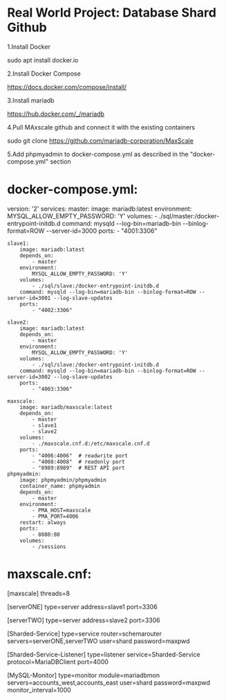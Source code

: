 # Real World Project: Database Shard Github 
1.Install Docker

sudo apt install docker.io

2.Install Docker Compose

https://docs.docker.com/compose/install/

3.Install mariadb

https://hub.docker.com/_/mariadb

4.Pull MAxscale github and connect it with the existing containers

sudo git clone https://github.com/mariadb-corporation/MaxScale

5.Add phpmyadmin to docker-compose.yml as described in the "docker-compose.yml" section


# docker-compose.yml:
version: '2'
services:
    master:
        image: mariadb:latest
        environment:
            MYSQL_ALLOW_EMPTY_PASSWORD: 'Y'
        volumes:
            - ./sql/master:/docker-entrypoint-initdb.d
        command: mysqld --log-bin=mariadb-bin --binlog-format=ROW --server-id=3000
        ports:
            - "4001:3306"

    slave1:
        image: mariadb:latest
        depends_on:
            - master
        environment:
            MYSQL_ALLOW_EMPTY_PASSWORD: 'Y'
        volumes:
            - ./sql/slave:/docker-entrypoint-initdb.d
        command: mysqld --log-bin=mariadb-bin --binlog-format=ROW --server-id=3001 --log-slave-updates
        ports:
            - "4002:3306"

    slave2:
        image: mariadb:latest
        depends_on:
            - master
        environment:
            MYSQL_ALLOW_EMPTY_PASSWORD: 'Y'
        volumes:
            - ./sql/slave:/docker-entrypoint-initdb.d
        command: mysqld --log-bin=mariadb-bin --binlog-format=ROW --server-id=3002 --log-slave-updates
        ports:
            - "4003:3306"

    maxscale:
        image: mariadb/maxscale:latest
        depends_on:
            - master
            - slave1
            - slave2
        volumes:
            - ./maxscale.cnf.d:/etc/maxscale.cnf.d
        ports:
            - "4006:4006"  # readwrite port
            - "4008:4008"  # readonly port
            - "8989:8989"  # REST API port
    phpmyadmin:
        image: phpmyadmin/phpmyadmin
        container_name: phpmyadmin
        depends_on:
            - master
        environment:
            - PMA_HOST=maxscale
            - PMA_PORT=4006
        restart: always
        ports:
            - 8080:80
        volumes:
            - /sessions
            
            
            
# maxscale.cnf:
[maxscale]
threads=8

[serverONE]
type=server
address=slave1
port=3306

[serverTWO]
type=server
address=slave2
port=3306

[Sharded-Service]
type=service
router=schemarouter
servers=serverONE,serverTWO
user=shard
password=maxpwd

[Sharded-Service-Listener]
type=listener
service=Sharded-Service
protocol=MariaDBClient
port=4000

[MySQL-Monitor]
type=monitor
module=mariadbmon
servers=accounts_west,accounts_east
user=shard
password=maxpwd
monitor_interval=1000
